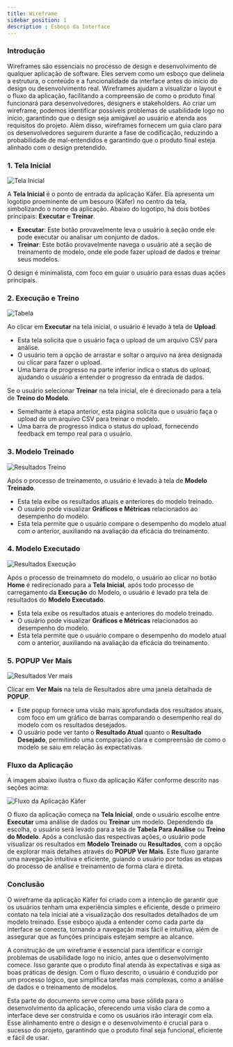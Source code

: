 ```yaml
---
title: Wireframe
sidebar_position: 1
description : Esboço da Interface
---
```


### Introdução

Wireframes são essenciais no processo de design e desenvolvimento de qualquer aplicação de software. Eles servem como um esboço que delineia a estrutura, o conteúdo e a funcionalidade da interface antes do início do design ou desenvolvimento real. Wireframes ajudam a visualizar o layout e o fluxo da aplicação, facilitando a compreensão de como o produto final funcionará para desenvolvedores, designers e stakeholders. Ao criar um wireframe, podemos identificar possíveis problemas de usabilidade logo no início, garantindo que o design seja amigável ao usuário e atenda aos requisitos do projeto. Além disso, wireframes fornecem um guia claro para os desenvolvedores seguirem durante a fase de codificação, reduzindo a probabilidade de mal-entendidos e garantindo que o produto final esteja alinhado com o design pretendido.

### 1. Tela Inicial

![Tela Inicial](/img/tela_inicial1.png)

A **Tela Inicial** é o ponto de entrada da aplicação Käfer. Ela apresenta um logotipo proeminente de um besouro (Käfer) no centro da tela, simbolizando o nome da aplicação. Abaixo do logotipo, há dois botões principais: **Executar** e **Treinar**.

- **Executar**: Este botão provavelmente leva o usuário à seção onde ele pode executar ou analisar um conjunto de dados.
- **Treinar**: Este botão provavelmente navega o usuário até a seção de treinamento de modelo, onde ele pode fazer upload de dados e treinar seus modelos.

O design é minimalista, com foco em guiar o usuário para essas duas ações principais.

### 2. Execução e Treino

![Tabela](/img/carregamento.png)

Ao clicar em **Executar** na tela inicial, o usuário é levado à tela de **Upload**.

- Esta tela solicita que o usuário faça o upload de um arquivo CSV para análise.
- O usuário tem a opção de arrastar e soltar o arquivo na área designada ou clicar para fazer o upload.
- Uma barra de progresso na parte inferior indica o status do upload, ajudando o usuário a entender o progresso da entrada de dados.


Se o usuário selecionar **Treinar** na tela inicial, ele é direcionado para a tela de **Treino do Modelo**.

- Semelhante à etapa anterior, esta página solicita que o usuário faça o upload de um arquivo CSV para treinar o modelo.
- Uma barra de progresso indica o status do upload, fornecendo feedback em tempo real para o usuário.

### 3. Modelo Treinado

![Resultados Treino](/img/resultados_treino.png)

Após o processo de treinamento, o usuário é levado à tela de **Modelo Treinado**.

- Esta tela exibe os resultados atuais e anteriores do modelo treinado.
- O usuário pode visualizar **Gráficos e Métricas** relacionados ao desempenho do modelo.
- Esta tela permite que o usuário compare o desempenho do modelo atual com o anterior, auxiliando na avaliação da eficácia do treinamento.

### 4. Modelo Executado

![Resultados Execução](/img/resultados_exc.png)

Após o processo de treinamneto do modelo, o usuário ao clicar no botão **Home** é redirecionado para a **Tela Inicial**, após todo processo de carregamento da **Execução** do Modelo, o usuário é levado pra tela de resultados do **Modelo Executado**.

- Esta tela exibe os resultados atuais e anteriores do modelo treinado.
- O usuário pode visualizar **Gráficos e Métricas** relacionados ao desempenho do modelo.
- Esta tela permite que o usuário compare o desempenho do modelo atual com o anterior, auxiliando na avaliação da eficácia do treinamento.

### 5. POPUP Ver Mais

![Resultados Ver mais](/img/vermais.png)


Clicar em **Ver Mais** na tela de Resultados abre uma janela detalhada de **POPUP**.

- Este popup fornece uma visão mais aprofundada dos resultados atuais, com foco em um gráfico de barras comparando o desempenho real do modelo com os resultados desejados.
- O usuário pode ver tanto o **Resultado Atual** quanto o **Resultado Desejado**, permitindo uma comparação clara e compreensão de como o modelo se saiu em relação às expectativas.

### Fluxo da Aplicação

A imagem abaixo ilustra o fluxo da aplicação Käfer conforme descrito nas seções acima:

![Fluxo da Aplicação Käfer](/img/fluxo.png)

O fluxo da aplicação começa na **Tela Inicial**, onde o usuário escolhe entre **Executar** uma análise de dados ou **Treinar** um modelo. Dependendo da escolha, o usuário será levado para a tela de **Tabela Para Análise** ou **Treino do Modelo**. Após a conclusão das respectivas ações, o usuário pode visualizar os resultados em **Modelo Treinado** ou **Resultados**, com a opção de explorar mais detalhes através do **POPUP Ver Mais**. Este fluxo garante uma navegação intuitiva e eficiente, guiando o usuário por todas as etapas do processo de análise e treinamento de forma clara e direta.

### Conclusão

O wireframe da aplicação Käfer foi criado com a intenção de garantir que os usuários tenham uma experiência simples e eficiente, desde o primeiro contato na tela inicial até a visualização dos resultados detalhados de um modelo treinado. Esse esboço ajuda a entender como cada parte da interface se conecta, tornando a navegação mais fácil e intuitiva, além de assegurar que as funções principais estejam sempre ao alcance.

A construção de um wireframe é essencial para identificar e corrigir problemas de usabilidade logo no início, antes que o desenvolvimento comece. Isso garante que o produto final atenda às expectativas e siga as boas práticas de design. Com o fluxo descrito, o usuário é conduzido por um processo lógico, que simplifica tarefas mais complexas, como a análise de dados e o treinamento de modelos.

Esta parte do documento serve como uma base sólida para o desenvolvimento da aplicação, oferecendo uma visão clara de como a interface deve ser construída e como os usuários irão interagir com ela. Esse alinhamento entre o design e o desenvolvimento é crucial para o sucesso do projeto, garantindo que o produto final seja funcional, eficiente e fácil de usar.
